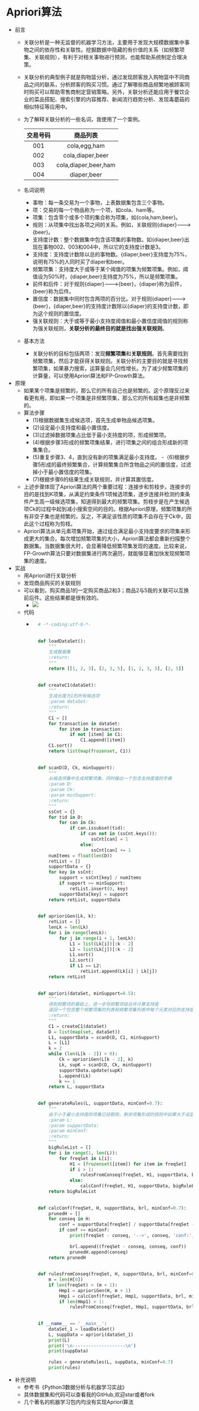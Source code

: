 # Apriori算法
- 前言
	- 关联分析是一种无监督的机器学习方法，主要用于发现大规模数据集中事物之间的依存性和关联性。挖掘数据中隐藏的有价值的关系（如频繁项集、关联规则），有利于对相关事物进行预测，也能帮助系统制定合理决策。
	- 关联分析的典型例子就是购物篮分析，通过发现顾客放入购物篮中不同商品之间的联系，分析顾客的购买习惯。通过了解哪些商品频繁地被顾客同时购买可以帮助零售商制定营销策略。另外，关联分析还能应用于餐饮企业的菜品搭配、搜索引擎的内容推荐、新闻流行趋势分析、发现毒蘑菇的相似特征等应用中。
	- 为了解释关联分析的一些名词，我使用了一个案例。

		| 交易号码 | 商品列表 |
		|:---:|:---:|
		|     001 | cola,egg,ham |
		|     002 | cola,diaper,beer |
		|     003 | cola,diaper,beer,ham |
		|     004 | diaper,beer |

	- 名词说明
		- 事物：每一条交易为一个事物，上表数据集包含三个事物。
		- 项：交易的每一个物品称为一个项，如cola、ham等。
		- 项集：包含零个或多个项的集合称为项集，如{cola,ham,beer}。
		- 规则：从项集中找出各项之间的关系。例如，关联规则{diaper}--->{beer}。
		- 支持度计数：整个数据集中包含该项集的事物数。如{diaper,beer}出现在事物002、003和004中，所以它的支持度计数是3。
		- 支持度：支持度计数除以总的事物数。{diaper,beer}支持度为75%，说明有75%的人同时买了diaper和beer。
		- 频繁项集：支持度大于或等于某个阈值的项集为频繁项集。例如，阈值设为50%时，{diaper,beer}支持度为75%，所以是频繁项集。
		- 前件和后件：对于规则{diaper}--->{beer}，{diaper}称为前件，{beer}称为后件。
		- 置信度：数据集中同时包含两项的百分比。对于规则{diaper}--->{beer}，{diaper,beer}的支持度计数除以{diaper}的支持度计数，即为这个规则的置信度。
		- 强关联规则：大于或等于最小支持度阈值和最小置信度阈值的规则称为强关联规则，**关联分析的最终目的就是找出强关联规则**。
	- 基本方法
		- 关联分析的目标包括两项：发现**频繁项集**和**关联规则**。首先需要找到频繁项集，然后才能获得关联规则。关联分析的主要目的就是寻找频繁项集，如果暴力搜索，运算量会几何性增长。为了减少频繁项集的计算量，可以使用Apriori算法和FP-Growth算法。
- 原理
	- 如果某个项集是频繁的，那么它的所有自己也是频繁的。这个原理反过来看更有用，即如果一个项集是非频繁项集，那么它的所有超集也是非频繁的。
	- 算法步骤
		- (1)根据数据集生成候选项，首先生成单物品候选项集。
		- (2)设定最小支持度和最小置信度。
		- (3)过滤掉数据项集占比低于最小支持度的项，形成频繁项。
		- (4)根据步骤3形成的频繁项集结果，进行项集之间的组合形成新的项集集合。
		- (5)重复步骤3、4，直到没有新的项集满足最小支持度。
		-（6)根据步骤5形成的最终频繁集合，计算频繁集合所含物品之间的置信度，过滤掉小于最小置信度的项集。
		- (7)根据步骤6的结果生成关联规则，并计算其置信度。
	- 上述步骤体现了Apriori算法的两个重要过程：连接步和剪枝步。连接步的目的是找到K项集，从满足约束条件1项候选项集，逐步连接并检测约束条件产生高一级候选项集，知道得到最大的频繁项集。剪枝步是在产生候选项Ck的过程中起到减小搜索空间的目的。根据Apriori原理，频繁项集的所有非空子集也是频繁的，反之，不满足该性质的项集不会存在于Ck中，因此这个过程称为剪枝。
	- Apriori算法从单元素项集开始，通过组合满足最小支持度要求的项集来形成更大的集合。每次增加频繁项集的大小，Apriori算法都会重新扫描整个数据集。当数据集很大时，会显著降低频繁项集发现的速度。比较来说，FP-Growth算法只要对数据集进行两次遍历，就能够显著加快发现频繁项集的速度。
- 实战
	- 用Apriori进行关联分析
	- 发现商品购买的关联规则
	- 可以看到，购买商品1的一定购买商品2和3；商品2与5我的关联可以互换前后件。这些结果都是很有效的。
		- ![](https://img-blog.csdnimg.cn/20190327194413754.png)
	- 代码
		- ```python
			# -*-coding:utf-8-*-
			
			
			def loadDataSet():
			    """
			    生成数据集
			    :return:
			    """
			    return [[1, 2, 3], [2, 3, 5], [1, 2, 3, 5], [2, 5]]
			
			
			def createC1(dataSet):
			    """
			    生成长度为1的所有候选项
			    :param dataSet:
			    :return:
			    """
			    C1 = []
			    for transaction in dataSet:
			        for item in transaction:
			            if not [item] in C1:
			                C1.append([item])
			    C1.sort()
			    return list(map(frozenset, C1))
			
			
			def scanD(D, Ck, minSupport):
			    """
			    从候选项集中生成频繁项集，同时输出一个包含支持度值的字典
			    :param D:
			    :param Ck:
			    :param minSupport:
			    :return:
			    """
			    ssCnt = {}
			    for tid in D:
			        for can in Ck:
			            if can.issubset(tid):
			                if can not in (ssCnt.keys()):
			                    ssCnt[can] = 1
			                else:
			                    ssCnt[can] += 1
			    numItems = float(len(D))
			    retList = []
			    supportData = {}
			    for key in ssCnt:
			        support = ssCnt[key] / numItems
			        if support >= minSupport:
			            retList.insert(0, key)
			        supportData[key] = support
			    return retList, supportData
			
			
			def aprioriGen(Lk, k):
			    retList = []
			    lenLk = len(Lk)
			    for i in range(lenLk):
			        for j in range(i + 1, lenLk):
			            L1 = list(Lk[i])[:k - 2]
			            L2 = list(Lk[j])[:k - 2]
			            L1.sort()
			            L2.sort()
			            if L1 == L2:
			                retList.append(Lk[i] | Lk[j])
			    return retList
			
			
			def apriori(dataSet, minSupport=0.5):
			    """
			    得到频繁项的基础上，进一步将频繁项组合并计算支持度
			    返回一个包含整个频繁项集的列表和频繁项集列表中每个元素对应的支持度值的字典
			    :return:
			    """
			    C1 = createC1(dataSet)
			    D = list(map(set, dataSet))
			    L1, supportData = scanD(D, C1, minSupport)
			    L = [L1]
			    k = 2
			    while (len(L[k - 2]) > 0):
			        Ck = aprioriGen(L[k - 2], k)
			        Lk, supK = scanD(D, Ck, minSupport)
			        supportData.update(supK)
			        L.append(Lk)
			        k += 1
			    return L, supportData
			
			
			def generateRules(L, supportData, minConf=0.7):
			    """
			    由于小于最小支持度的项集已经剔除，剩余项集形成的规则中如果大于设定的最小置信度阈值，则认为它们是强关联规则
			    :param L:
			    :param supportData:
			    :param minConf:
			    :return:
			    """
			    bigRuleList = []
			    for i in range(1, len(L)):
			        for freqSet in L[i]:
			            H1 = [frozenset([item]) for item in freqSet]
			            if i > 1:
			                rulesFromConseq(freqSet, H1, supportData, bigRuleList, minConf)
			            else:
			                calcConf(freqSet, H1, supportData, bigRuleList, minConf)
			    return bigRuleList
			
			
			def calcConf(freqSet, H, supportData, brl, minConf=0.7):
			    prunedH = []
			    for conseq in H:
			        conf = supportData[freqSet] / supportData[freqSet - conseq]
			        if conf >= minConf:
			            print(freqSet - conseq, '-->', conseq, 'conf:', conf)
			
			            brl.append((freqSet - conseq, conseq, conf))
			            prunedH.append(conseq)
			    return prunedH
			
			
			def rulesFromConseq(freqSet, H, supportData, brl, minConf=0.7):
			    m = len(H[0])
			    if len(freqSet) > (m + 1):
			        Hmp1 = aprioriGen(H, m + 1)
			        Hmp1 = calcConf(freqSet, Hmp1, supportData, brl, minConf)
			        if len(Hmp1) > 1:
			            rulesFromConseq(freqSet, Hmp1, supportData, brl, minConf)
			
			
			if __name__ == '__main__':
			    dataSet_1 = loadDataSet()
			    L, suppData = apriori(dataSet_1)
			    print(L)
			    print('\n--------------------\n')
			    print(suppData)
			
			    rules = generateRules(L, suppData, minConf=0.7)
			    print(rules)
			```
- 补充说明
	- 参考书《Python3数据分析与机器学习实战》
	- 具体数据集和代码可以查看我的GitHub,欢迎star或者fork
	- 几个著名的机器学习包内均没有实现Apriori算法